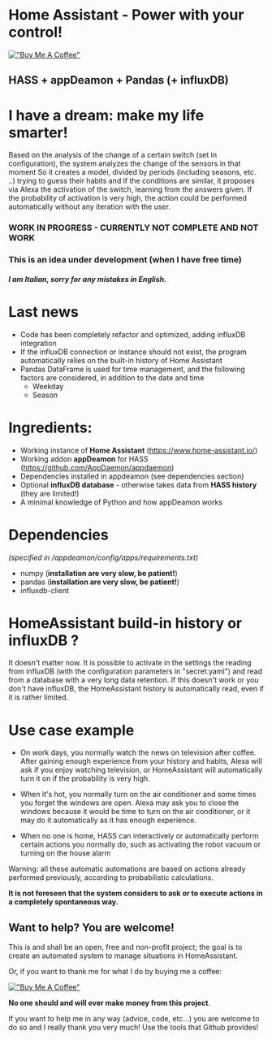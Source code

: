 # Home Assistant - Power with your control!

[!["Buy Me A Coffee"](https://www.buymeacoffee.com/assets/img/custom_images/orange_img.png)](https://www.buymeacoffee.com/dadaloop82)

## HASS + appDeamon + Pandas (+ influxDB)

# I have a dream: make my life smarter!
Based on the analysis of the change of a certain switch (set in configuration), the system analyzes the change of the sensors in that moment
So it creates a model, divided by periods (including seasons, etc. ..) trying to guess their habits and if the conditions are similar, it proposes via Alexa the activation of the switch, learning from the answers given.
If the probability of activation is very high, the action could be performed automatically without any iteration with the user.

### **WORK IN PROGRESS - CURRENTLY NOT COMPLETE AND NOT WORK**
### This is an idea under development (when I have free time)
#### *I am Italian, sorry for any mistakes in English.*


# Last news
* Code has been completely refactor and optimized, adding influxDB integration
* If the influxDB connection or instance should not exist, the program automatically relies on the built-in history of Home Assistant
* Pandas DataFrame is used for time management, and the following factors are considered, in addition to the date and time
  * Weekday
  * Season



# Ingredients:
- Working instance of **Home Assistant** (https://www.home-assistant.io/)
- Working addon **appDeamon** for HASS (https://github.com/AppDaemon/appdaemon)
- Dependencies installed in appdeamon (see dependencies section)
- Optional **influxDB database** - otherwise takes data from **HASS history** (they are limited!)
- A minimal knowledge of Python and how appDeamon works

# Dependencies 
*(specified in /appdeamon/config/apps/requirements.txt)*
- numpy (**installation are very slow, be patient!**)
- pandas (**installation are very slow, be patient!**)
- influxdb-client


# HomeAssistant build-in history or influxDB ?

It doesn't matter now.
It is possible to activate in the settings the reading from influxDB (with the configuration parameters in "secret.yaml") and read from a database with a very long data retention.
If this doesn't work or you don't have influxDB, the HomeAssistant history is automatically read, even if it is rather limited.

# Use case example

- On work days, you normally watch the news on television after coffee. After gaining enough experience from your history and habits, Alexa will ask if you enjoy watching television, or HomeAssistant will automatically turn it on if the probability is very high.

- When it's hot, you normally turn on the air conditioner and some times you forget the windows are open. Alexa may ask you to close the windows because it would be time to turn on the air conditioner, or it may do it automatically as it has enough experience.

- When no one is home, HASS can interactively or automatically perform certain actions you normally do, such as activating the robot vacuum or turning on the house alarm

Warning: all these automatic automations are based on actions already performed previously, according to probabilistic calculations. 

**It is not foreseen that the system considers to ask or to execute actions in a completely spontaneous way.**



## Want to help? You are welcome!
This is and shall be an open, free and non-profit project; the goal is to create an automated system to manage situations in HomeAssistant.

Or, if you want to thank me for what I do by buying me a coffee:

[!["Buy Me A Coffee"](https://www.buymeacoffee.com/assets/img/custom_images/orange_img.png)](https://www.buymeacoffee.com/dadaloop82)

**No one should and will ever make money from this project**.

If you want to help me in any way (advice, code, etc...) you are welcome to do so and I really thank you very much!
Use the tools that Github provides!


